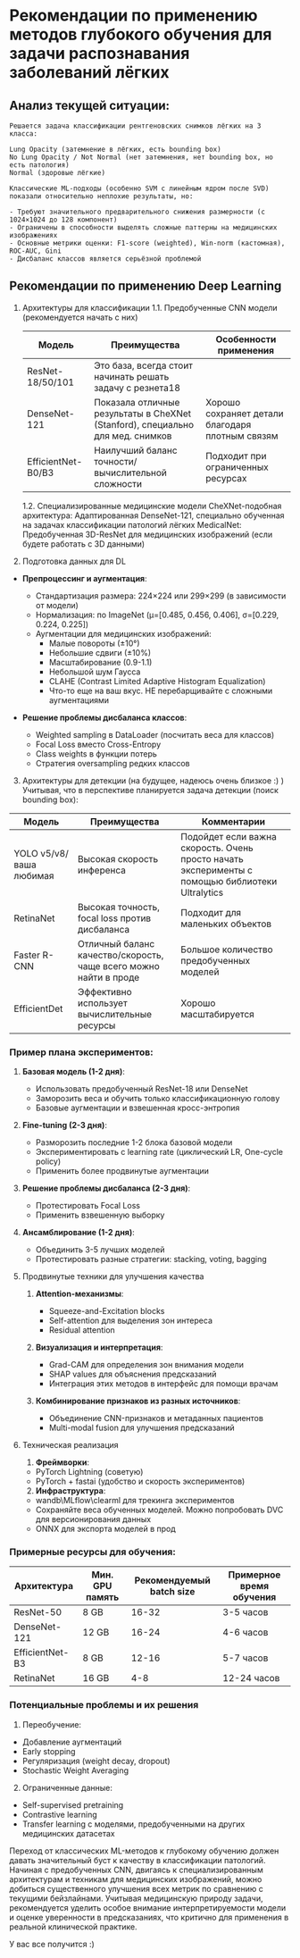 # Рекомендации по применению методов глубокого обучения для задачи распознавания заболеваний лёгких
## Анализ текущей ситуации:
    Решается задача классификации рентгеновских снимков лёгких на 3 класса:

    Lung Opacity (затемнение в лёгких, есть bounding box)
    No Lung Opacity / Not Normal (нет затемнения, нет bounding box, но есть патология)
    Normal (здоровые лёгкие)

    Классические ML-подходы (особенно SVM с линейным ядром после SVD) показали относительно неплохие результаты, но:

    - Требуют значительного предварительного снижения размерности (с 1024×1024 до 128 компонент)
    - Ограничены в способности выделять сложные паттерны на медицинских изображениях
    - Основные метрики оценки: F1-score (weighted), Win-norm (кастомная), ROC-AUC, Gini
    - Дисбаланс классов является серьёзной проблемой

## Рекомендации по применению Deep Learning


1. Архитектуры для классификации
    1.1. Предобученные CNN модели (рекомендуется начать с них)

    | Модель | Преимущества | Особенности применения |
    |--------|--------------|------------------------|
    | ResNet-18/50/101 | Это база, всегда стоит начинать решать задачу с резнета18 |  |
    | DenseNet-121 | Показала отличные результаты в CheXNet (Stanford), специально для мед. снимков | Хорошо сохраняет детали благодаря плотным связям |
    | EfficientNet-B0/B3 | Наилучший баланс точности/вычислительной сложности | Подходит при ограниченных ресурсах |

    1.2. Специализированные медицинские модели
    CheXNet-подобная архитектура: Адаптированная DenseNet-121, специально обученная на задачах классификации патологий лёгких
    MedicalNet: Предобученная 3D-ResNet для медицинских изображений (если будете работать с 3D данными)

2. Подготовка данных для DL
- **Препроцессинг и аугментация**:
   - Стандартизация размера: 224×224 или 299×299 (в зависимости от модели)
   - Нормализация: по ImageNet (μ=[0.485, 0.456, 0.406], σ=[0.229, 0.224, 0.225])
   - Аугментации для медицинских изображений:
     - Малые повороты (±10°)
     - Небольшие сдвиги (±10%)
     - Масштабирование (0.9-1.1)
     - Небольшой шум Гаусса
     - CLAHE (Contrast Limited Adaptive Histogram Equalization)
     - Что-то еще на ваш вкус. НЕ перебарщивайте с сложными аугментациями

- **Решение проблемы дисбаланса классов**:
   - Weighted sampling в DataLoader (посчитать веса для классов)
   - Focal Loss вместо Cross-Entropy
   - Class weights в функции потерь
   - Стратегия oversampling редких классов

3. Архитектуры для детекции (на будущее, надеюсь очень близкое :) )
Учитывая, что в перспективе планируется задача детекции (поиск bounding box):

| Модель | Преимущества | Комментарии |
|--------|--------------|-------------|
| YOLO v5/v8/ваша любимая | Высокая скорость инференса | Подойдет если важна скорость. Очень просто начать эксперименты с помощью библиотеки Ultralytics |
| RetinaNet | Высокая точность, focal loss против дисбаланса | Подходит для маленьких объектов |
| Faster R-CNN | Отличный баланс качество/скорость, чаще всего можно найти в проде | Большое количество предобученных моделей |
| EfficientDet | Эффективно использует вычислительные ресурсы | Хорошо масштабируется |

### Пример плана экспериментов:

1. **Базовая модель (1-2 дня)**:
    - Использовать предобученный ResNet-18 или DenseNet
    - Заморозить веса и обучить только классификационную голову
    - Базовые аугментации и взвешенная кросс-энтропия

2. **Fine-tuning (2-3 дня)**:
    - Разморозить последние 1-2 блока базовой модели
    - Экспериментировать с learning rate (циклический LR, One-cycle policy)
    - Применить более продвинутые аугментации

3. **Решение проблемы дисбаланса (2-3 дня)**:
    - Протестировать Focal Loss
    - Применить взвешенную выборку

4. **Ансамблирование (1-2 дня)**:
    - Объединить 3-5 лучших моделей
    - Протестировать разные стратегии: stacking, voting, bagging

5. Продвинутые техники для улучшения качества 
    1. **Attention-механизмы**:
        - Squeeze-and-Excitation blocks
        - Self-attention для выделения зон интереса
        - Residual attention

    2. **Визуализация и интерпретация**:
        - Grad-CAM для определения зон внимания модели
        - SHAP values для объяснения предсказаний
        - Интеграция этих методов в интерфейс для помощи врачам

    3. **Комбинирование признаков из разных источников**:
        - Объединение CNN-признаков и метаданных пациентов
        - Multi-modal fusion для улучшения предсказаний

6. Техническая реализация

    1. **Фреймворки**:
    - PyTorch Lightning (советую)
    - PyTorch + fastai (удобство и скорость экспериментов)

    2. **Инфраструктура**:
    - wandb\MLflow\clearml для трекинга экспериментов
    - Сохраняйте веса обученных моделей. Можно попробовать DVC для версионирования данных
    - ONNX для экспорта моделей в прод

### Примерные ресурсы для обучения:

| Архитектура | Мин. GPU память | Рекомендуемый batch size | Примерное время обучения |
|-------------|----------------|--------------------------|--------------------------|
| ResNet-50   | 8 GB           | 16-32                    | 3-5 часов                |
| DenseNet-121| 12 GB          | 16-24                    | 4-6 часов                |
| EfficientNet-B3 | 8 GB       | 12-16                    | 5-7 часов                |
| RetinaNet   | 16 GB          | 4-8                      | 12-24 часов              |


### Потенциальные проблемы и их решения
1. Переобучение:
- Добавление аугментаций
- Early stopping
- Регуляризация (weight decay, dropout)
- Stochastic Weight Averaging

2. Ограниченные данные:

- Self-supervised pretraining
- Contrastive learning
- Transfer learning с моделями, предобученными на других медицинских датасетах


Переход от классических ML-методов к глубокому обучению должен давать значительный буст к качеству в классификации патологий. Начиная с предобученных CNN, двигаясь к специализированным архитектурам и техникам для медицинских изображений, можно добиться существенного улучшения всех метрик по сравнению с текущими бейзлайнами.
Учитывая медицинскую природу задачи, рекомендуется уделить особое внимание интерпретируемости модели и оценке уверенности в предсказаниях, что критично для применения в реальной клинической практике.

У вас все получится :)